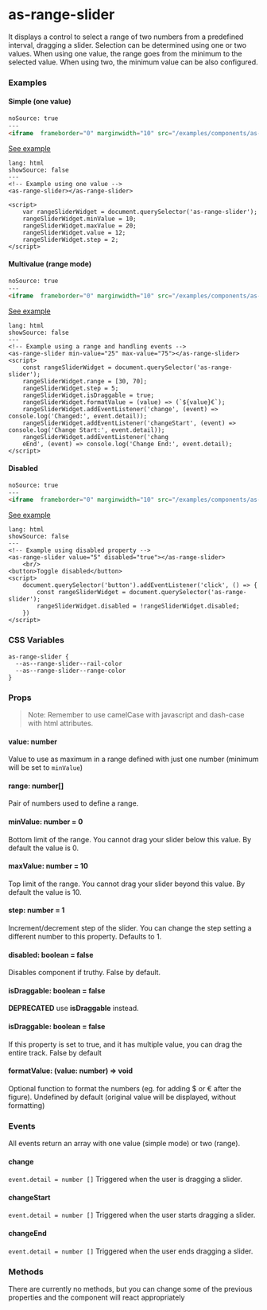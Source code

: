 # as-range-slider

It displays a control to select a range of two numbers from a predefined interval, dragging a slider. Selection can be determined using one or two values. When using one value, the range goes from the minimum to the selected value. When using two, the minimum value can be also configured.

### Examples

#### Simple (one value)
```html
noSource: true
---
<iframe  frameborder="0" marginwidth="10" src="/examples/components/as-range-slider/simple.html" style="width: 100%; height: 40px;">
```

[See example](/developers/airship/examples/#example-range-slider)


```code
lang: html
showSource: false
---
<!-- Example using one value -->
<as-range-slider></as-range-slider>

<script>
    var rangeSliderWidget = document.querySelector('as-range-slider');
    rangeSliderWidget.minValue = 10;
    rangeSliderWidget.maxValue = 20;
    rangeSliderWidget.value = 12;
    rangeSliderWidget.step = 2;
</script>
```

#### Multivalue (range mode)
```html
noSource: true
---
<iframe  frameborder="0" marginwidth="10" src="/examples/components/as-range-slider/multivalue.html" style="width: 100%; height: 40px;">
```

[See example](/developers/airship/examples/#example-range-slider-multivalue)

```code
lang: html
showSource: false
---
<!-- Example using a range and handling events -->
<as-range-slider min-value="25" max-value="75"></as-range-slider>
<script>
    const rangeSliderWidget = document.querySelector('as-range-slider');
    rangeSliderWidget.range = [30, 70];
    rangeSliderWidget.step = 5;
    rangeSliderWidget.isDraggable = true;
    rangeSliderWidget.formatValue = (value) => (`${value}€`);
    rangeSliderWidget.addEventListener('change', (event) => console.log('Changed:', event.detail));
    rangeSliderWidget.addEventListener('changeStart', (event) => console.log('Change Start:', event.detail));
    rangeSliderWidget.addEventListener('chang
    eEnd', (event) => console.log('Change End:', event.detail);
</script>
```

#### Disabled
```html
noSource: true
---
<iframe  frameborder="0" marginwidth="10" src="/examples/components/as-range-slider/disabled.html" style="width: 100%; height: 80px;">
```
[See example](/developers/airship/examples/#example-range-slider-disabled)

```code
lang: html
showSource: false
---
<!-- Example using disabled property -->
<as-range-slider value="5" disabled="true"></as-range-slider>
    <br/>
<button>Toggle disabled</button>
<script>
    document.querySelector('button').addEventListener('click', () => {
        const rangeSliderWidget = document.querySelector('as-range-slider');
        rangeSliderWidget.disabled = !rangeSliderWidget.disabled;
    })
</script>
```

### CSS Variables

```
as-range-slider {
  --as--range-slider--rail-color
  --as--range-slider--range-color
}
```

### Props

> Note: Remember to use camelCase with javascript and dash-case with html attributes.

#### **value**: number
Value to use as maximum in a range defined with just one number (minimum will be set to `minValue`)

#### **range**: number[]
Pair of numbers used to define a range.

#### **minValue**: number = 0
Bottom limit of the range. You cannot drag your slider below this value. By default the value is 0.

#### **maxValue**: number = 10
Top limit of the range. You cannot drag your slider beyond this value. By default the value is 10.

#### **step**: number = 1
Increment/decrement step of the slider. You can change the step setting a different number to this property. Defaults to 1.

#### **disabled**: boolean = false
Disables component if truthy. False by default.

#### **isDraggable**: boolean = false
**DEPRECATED** use **isDraggable** instead.

#### **isDraggable**: boolean = false
If this property is set to true, and it has multiple value, you can drag the entire track. False by default

#### **formatValue**: (value: number) => void
Optional function to format the numbers (eg. for adding $ or € after the figure). Undefined by default (original value will be displayed, without formatting)


### Events
All events return an array with one value (simple mode) or two (range).

#### **change**
`event.detail = number []`
Triggered when the user is dragging a slider.

#### **changeStart**
`event.detail = number []`
Triggered when the user starts dragging a slider.

#### **changeEnd**
`event.detail = number []`
Triggered when the user ends dragging a slider.


### Methods
There are currently no methods, but you can change some of the previous properties and the component will react appropriately

